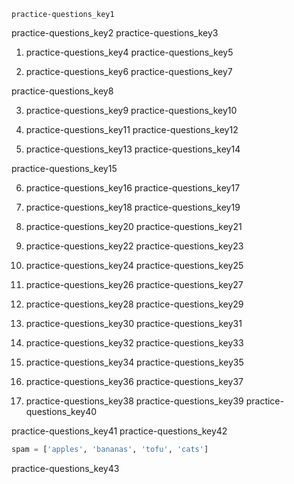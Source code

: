 ```ngMeta
practice-questions_key1
```

practice-questions_key2
practice-questions_key3


1. practice-questions_key4
practice-questions_key5


2. practice-questions_key6
practice-questions_key7


practice-questions_key8


3. practice-questions_key9
practice-questions_key10


4. practice-questions_key11
practice-questions_key12


5. practice-questions_key13
practice-questions_key14


practice-questions_key15


6. practice-questions_key16
practice-questions_key17


7. practice-questions_key18
practice-questions_key19


8. practice-questions_key20
practice-questions_key21


9. practice-questions_key22
practice-questions_key23


10. practice-questions_key24
practice-questions_key25


11. practice-questions_key26
practice-questions_key27


12. practice-questions_key28
practice-questions_key29


13. practice-questions_key30
practice-questions_key31


14. practice-questions_key32
practice-questions_key33


15. practice-questions_key34
practice-questions_key35


16. practice-questions_key36
practice-questions_key37


17. practice-questions_key38
practice-questions_key39
practice-questions_key40


practice-questions_key41
practice-questions_key42


```python
spam = ['apples', 'bananas', 'tofu', 'cats']
```
practice-questions_key43
